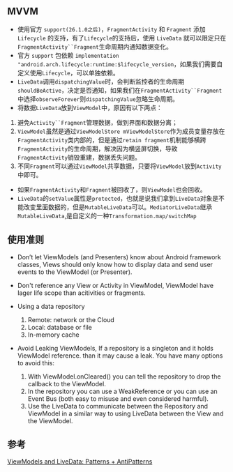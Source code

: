 ## MVVM

* 使用官方 `support(26.1.0之后)`，`FragmentActivity` 和 `Fragment` 添加 `Lifecycle` 的支持，有了`Lifecycle`的支持后，使用 `LiveData` 就可以限定只在`FragmentActivity``Fragment`生命周期内通知数据变化。
* 官方 `support` 包依赖 `implementation "android.arch.lifecycle:runtime:$lifecycle_version`，如果我们需要自定义使用`Lifecycle`，可以单独依赖。
* `LiveData`调用`dispatchingValue`时，会判断监控者的生命周期`shouldBeActive`，决定是否通知，如果我们在`FragmentActivity``Fragment`中选择`observeForever`则`dispatchingValue`忽略生命周期。
* 将数据`LiveData`放到`ViewModel`中，原因有以下两点：
 1. 避免`Activity``Fragment`管理数据，做到界面和数据分离；
 2. `ViewModel`虽然是通过`ViewModelStore mViewModelStore`作为成员变量存放在`FragmentActivity`类内部的，但是通过`retain fragment`机制能够横跨`FragmentActivity`的生命周期，解决因为横竖屏切换，导致`FragmentActivity`销毁重建，数据丢失问题。
 3. 不同`Fragment`可以通过`ViewModel`共享数据，只要将`ViewModel`放到`Activity`中即可。
* 如果`FragmentActivity`和`Fragment`被回收了，则`ViewModel`也会回收。
* `LiveData`的`setValue`属性是`protected`，也就是说我们拿到`LiveData`对象是不能改变里面数据的，但是`MutableLiveData`可以。`MediatorLiveData`继承`MutableLiveData`,是自定义的一种`Transformation.map/switchMap`

## 使用准则
* Don’t let ViewModels (and Presenters) know about Android framework classes, Views should only know how to display data and send user events to the ViewModel (or Presenter).

* Don't reference any View or Activity in ViewModel, ViewModel have lager life scope than acitivities or fragments.
 
* Using a data repository
	1. Remote: network or the Cloud
	2. Local: database or file
	3. In-memory cache

* Avoid Leaking ViewModels, If a repository is a singleton and it holds ViewModel reference. than it may cause a leak. You have many options to avoid this:

	1. With ViewModel.onCleared() you can tell the repository to drop the callback to the ViewModel.
	2. In the repository you can use a WeakReference or you can use an Event Bus (both easy to misuse and even considered harmful).
	3. Use the LiveData to communicate between the Repository and ViewModel in a similar way to using LiveData between the View and the ViewModel.

## 参考

[ViewModels and LiveData: Patterns + AntiPatterns](https://medium.com/androiddevelopers/viewmodels-and-livedata-patterns-antipatterns-21efaef74a54)